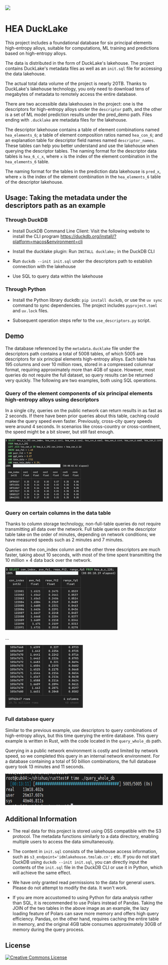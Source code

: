 <img src="https://disc-wolido.oss-cn-beijing.aliyuncs.com/idm-logo/%E6%B5%85%E8%89%B2%E8%83%8C%E6%99%AFlogo-%E5%B7%A6%E5%8F%B3.png" style="height: 60px" />

# HEA DuckLake

This project includes a foundational database for six principal elements high-entropy alloys, suitable for computations, ML training and predictions based on high-entropy alloys.

The data is distributed in the form of DuckLake's lakehouse. The project contains DuckLake's metadata files as well as an `init.sql` file for accessing the data lakehouse.

The actual total data volume of the project is nearly 20TB. Thanks to DuckLake's lakehouse technology, you only need to download tens of megabytes of metadata to remotely access the entire database.

There are two accessible data lakehouses in the project: one is the descriptors for high-entropy alloys under the `descriptor` path, and the other is a set of ML model prediction results under the pred_demo path. Files ending with `.ducklake` are metadata files for the lakehouse.

The descriptor lakehouse contains a table of element combinations named `hea_elements_6`; a table of element composition ratios named `hea_con_6`; and an explanation table for descriptor field names named `descriptor_names`. These tables can help you better understand and use the lakehouse when querying the descriptor tables. The naming format for the descriptor data tables is `hea_6_c_x`, where `x` is the index of the element combination in the `hea_elements_6` table.

The naming format for the tables in the prediction data lakehouse is `pred_x`, where `x` is the index of the element combination in the `hea_elements_6` table of the descriptor lakehouse.

## Usage: Taking the metadata under the descriptors path as an example

### Through DuckDB

- Install DuckDB Command Line Client: Visit the following website to install the CLI program https://duckdb.org/install/?platform=macos&environment=cli

- Install the ducklake plugin: Run `INSTALL ducklake;` in the DuckDB CLI

- Run `duckdb --init init.sql` under the descriptors path to establish connection with the lakehouse

- Use SQL to query data within the lakehouse

### Through Python

- Install the Python library duckdb: `pip install duckdb`, or use the `uv sync` command to sync dependencies. The project includes `pyproject.toml` and `uv.lock` files.

- Subsequent operation steps refer to the `use_descriptors.py` script.

## Demo

The database referenced by the `metadata.ducklake` file under the descriptors path contains a total of 5008 tables, of which 5005 are descriptors for six principal elements high-entropy alloys. Each table has 195 columns and over 10 million rows, stored in a compressed columnar format, requiring approximately more than 4GB of space. However, most queries do not require the full dataset, so query results can be returned very quickly. The following are two examples, both using SQL operations.

### Query of the  element components of six principal elements high-entropy alloys using descriptors

In a single city, queries on the public network can return results in as fast as 2 seconds. If there have been prior queries about this table, caching could make the query speed even faster. Previously, cross-city query speeds were around 4 seconds. In scenarios like cross-country or cross-continent, the speed might be a bit slower, but still fast enough.

<img src="./demo-pics/qc.png" style="height: 200px" />

### Query on certain columns in the data table

Thanks to column storage technology, non-full-table queries do not require transmitting all data over the network. Full table queries on the descriptor table take on the order of minutes, depending on network conditions; we have measured speeds such as 2 minutes and 7 minutes.

Queries on the con_index column and the other three descriptors are much faster, taking about 10 seconds, with most of the time spent transmitting the 10 million × 4 data back over the network.

<img src="./demo-pics/qd1.png" style="height: 200px" />

...

<img src="./demo-pics/qd2.png" style="height: 200px">

### Full database query

Similar to the previous example, use descriptors to query combinations of high-entropy alloys, but this time querying the entire database. This query example is written in Rust, with the code located in the `query_whole_db` path.

Querying in a public network environment is costly and limited by network speed, so we completed this query in an internal network environment. For a database containing a total of 50 billion combinations, the full database query took 13 minutes and 11 seconds.

<img src="./demo-pics/query_whole_db.png" style="height: 100px">

## Additional Information

- The real data for this project is stored using OSS compatible with the S3 protocol. The metadata functions similarly to a data directory, enabling multiple users to access the data simultaneously.

- The content in `init.sql` consists of the lakehouse access information, such as `s3_endpoint='idmlakehouse.tmslab.cn';` etc. If you do not start DuckDB using `duckdb --init init.sql`, you can directly input the contents of the `init.sql` file in the DuckDB CLI or use it in Python, which will achieve the same effect.

- We have only granted read permissions to the data for general users. Please do not attempt to modify the data. It won't work.

- If you are more accustomed to using Python for data analysis rather than SQL, it is recommended to use Polars instead of Pandas. Taking the JOIN of the two tables in the above image as an example, the lazy loading feature of Polars can save more memory and offers high query efficiency. Pandas, on the other hand, requires caching the entire table in memory, and the original 4GB table consumes approximately 30GB of memory during the query process.

## License

<a rel="license" href="https://creativecommons.org/licenses/by/4.0/"><img alt="Creative Commons License" style="border-width:0" src="https://i.creativecommons.org/l/by/4.0/88x31.png" /></a>
